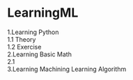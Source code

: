 # LearningML
1.Learning Python  
	1.1 Theory  
	1.2 Exercise  
2.Learning Basic Math  
	2.1  	
3.Learning Machining Learning Algorithm  
